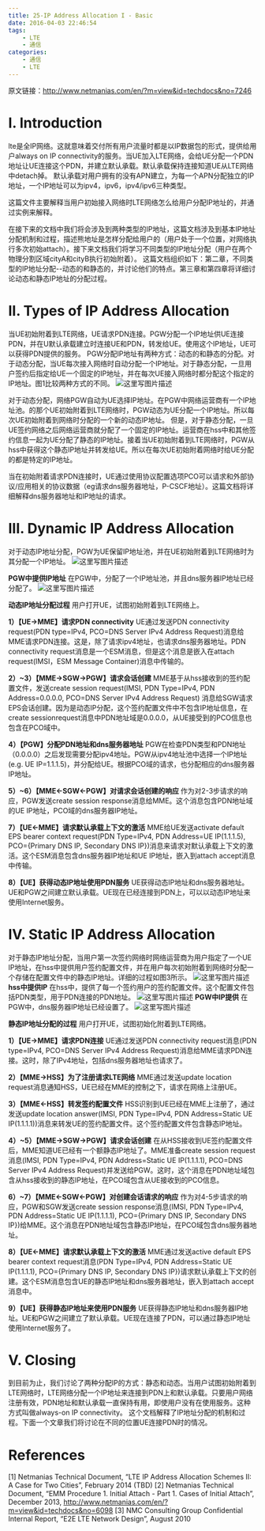 ```yaml
---
title: 25-IP Address Allocation I - Basic
date: 2016-04-03 22:46:54
tags:
    - LTE
    - 通信
categories:
    - 通信
    - LTE
---
```

原文链接：http://www.netmanias.com/en/?m=view&id=techdocs&no=7246

# I. Introduction

lte是全IP网络。这就意味着交付所有用户流量时都是以IP数据包的形式，提供给用户always on IP connectivity的服务。当UE加入LTE网络，会给UE分配一个PDN地址让UE连接这个PDN，并建立默认承载。默认承载保持连接知道UE从LTE网络中detach掉。
默认承载对用户拥有的没有APN建立，为每一个APN分配独立的IP地址，一个IP地址可以为ipv4，ipv6，ipv4/ipv6三种类型。

这篇文件主要解释当用户初始接入网络时LTE网络怎么给用户分配IP地址的，并通过实例来解释。

在接下来的文档中我们将会涉及到两种类型的IP地址，这篇文档涉及到基本IP地址分配机制和过程，描述熊地址是怎样分配给用户的（用户处于一个位置，对网络执行多次初始attach）。接下来文档我们将学习不同类型的IP地址分配（用户在两个物理分割区域cityA和cityB执行初始附着）。
这篇文档组织如下：第二章，不同类型的IP地址分配--动态的和静态的，并讨论他们的特点。第三章和第四章将详细讨论动态和静态IP地址的分配过程。

# II. Types of IP Address Allocation

当UE初始附着到LTE网络，UE请求PDN连接。PGW分配一个IP地址供UE连接PDN，并在U默认承载建立时连接UE和PDN，转发给UE。使用这个IP地址，UE可以获得PDN提供的服务。
PGW分配IP地址有两种方式：动态的和静态的分配。对于动态分配，当UE每次接入网络时自动分配一个IP地址。对于静态分配，一旦用户签约后指定给UE一个固定的IP地址，并在每次UE接入网络时都分配这个指定的IP地址。图1比较两种方式的不同。
![这里写图片描述](http://img.blog.csdn.net/20151021121418827)

对于动态分配，网络PGW自动为UE选择IP地址。在PGW中网络运营商有一个IP地址池。的那个UE初始附着到LTE网络时，PGW动态为UE分配一个IP地址。所以每次UE初始附着到网络时分配的一个新的动态IP地址。
但是，对于静态分配，一旦UE签约网络之后网络运营商就分配了一个固定的IP地址。运营商在hss中和其他签约信息一起为UE分配了静态的IP地址。接着当UE初始附着到LTE网络时，PGW从hss中获得这个静态IP地址并转发给UE。所以在每次UE初始附着网络时给UE分配的都是特定的IP地址。

当在初始附着请求PDN连接时，UE通过使用协议配置选项PCO可以请求和外部协议/应用相关的协议数据（eg请求dns服务器地址，P-CSCF地址）。这篇文档将详细解释dns服务器地址和IP地址的请求。


# III. Dynamic IP Address Allocation

对于动态IP地址分配，PGW为UE保留IP地址池，并在UE初始附着到LTE网络时为其分配一个IP地址。
![这里写图片描述](http://img.blog.csdn.net/20151021122301279)

**PGW中提供IP地址**
在PGW中，分配了一个IP地址池，并且dns服务器IP地址已经分配了。
![这里写图片描述](http://img.blog.csdn.net/20151021134900737)

**动态IP地址分配过程**
用户打开UE，试图初始附着到LTE网络上。

**1）【UE->MME】请求PDN connectivity**
UE通过发送PDN connectivity request(PDN type=IPv4, PCO=DNS Server IPv4 Address Request)消息给MME请求PDN连接。这是，除了请求ipv4地址，也请求dns服务器地址。PDN connectivity request消息是一个ESM消息，但是这个消息是嵌入在attach request(IMSI，ESM Message Container)消息中传输的。

**2）~3）【MME->SGW->PGW】请求会话创建**
MME基于从hss接收到的签约配置文件，发送create session request(IMSI, PDN Type=IPv4, PDN Address=0.0.0.0, PCO=DNS Server IPv4 Address Request) 消息给SGW请求EPS会话创建。因为是动态IP分配，这个签约配置文件中不包含IP地址信息，在create sessionrequest消息中PDN地址域是0.0.0.0，从UE接受到的PCO信息也包含在PCO域中。

**4）【PGW】分配PDN地址和dns服务器地址**
PGW在检查PDN类型和PDN地址（0.0.0.0）之后发现需要分配ipv4地址。PGW从ipv4地址池中选择一个IP地址(e.g. UE IP=1.1.1.5)，并分配给UE。根据PCO域的请求，也分配相应的dns服务器IP地址。

**5）~6）【MME<-SGW<-PGW】对请求会话创建的响应**
作为对2-3步请求的响应，PGW发送create session response消息给MME。这个消息包含PDN地址域的UE IP地址，PCO域的dns服务器IP地址。

**7）【UE<-MME】请求默认承载上下文的激活**
MME给UE发送activate default EPS bearer context request(PDN Type=IPv4, PDN Address=UE IP(1.1.1.5), PCO={Primary DNS IP, Secondary DNS IP})消息来请求对默认承载上下文的激活。这个ESM消息包含dns服务器IP地址和UE IP地址，嵌入到attach accept消息中传输。

**8）【UE】获得动态IP地址使用PDN服务**
UE获得动态IP地址和dns服务器地址。UE和PGW之间建立默认承载。UE现在已经连接到PDN上，可以以动态IP地址来使用Internet服务。

# IV. Static IP Address Allocation

对于静态IP地址分配，当用户第一次签约网络时网络运营商为用户指定了一个UE IP地址，在hss中提供用户签约配置文件，并在用户每次初始附着到网络时分配一个存储在配置文件中的静态IP地址。详细的过程如图3所示。
![这里写图片描述](http://img.blog.csdn.net/20151021145233115)
**hss中提供IP**
在hss中，提供了每一个签约用户的签约配置文件。这个配置文件包括PDN类型，用于PDN连接的PDN地址。
![这里写图片描述](http://img.blog.csdn.net/20151021150651205)
**PGW中IP提供**
在PGW中，dns服务器IP地址已经设置了。
![这里写图片描述](http://img.blog.csdn.net/20151021150809355)

**静态IP地址分配的过程**
用户打开UE，试图初始化附着到LTE网络。

**1）【UE->MME】请求PDN连接**
UE通过发送PDN connectivity request消息(PDN type=IPv4, PCO=DNS Server IPv4 Address Request)消息给MME请求PDN连接。这时，除了IPv4地址，包括dns服务器地址也请求了。

**2）【MME->HSS】为了注册请求LTE网络**
MME通过发送update location request消息通知HSS，UE已经在MME的控制之下，请求在网络上注册UE。

**3）【MME<-HSS】转发签约配置文件**
HSS识别到UE已经在MME上注册了，通过发送update location answer(IMSI, PDN Type=IPv4, PDN Address=Static UE IP(1.1.1.1))消息来转发UE的签约配置文件。这个签约配置文件包含静态IP地址。

**4）~5）【MME->SGW->PGW】请求会话创建**
在从HSS接收到UE签约配置文件后，MME知道UE已经有一个额静态IP地址了。MME准备create session request消息(IMSI, PDN Type=IPv4, PDN Address=Static UE IP(1.1.1.1), PCO=DNS Server IPv4 Address Request)并发送给PGW。这时，这个消息在PDN地址域包含从hss接收到的静态IP地址，在PCO域包含从UE接收到的PCO信息。

**6）~7）【MME<-SGW<-PGW】对创建会话请求的响应**
作为对4-5步请求的响应，PGW和SGW发送create session response消息(IMSI, PDN Type=IPv4, PDN Address=Static UE IP(1.1.1.1), PCO={Primary DNS IP, Secondary DNS IP})给MME。这个消息在PDN地址域包含静态IP地址，在PCO域包含dns服务器地址。

**8）【UE<-MME】请求默认承载上下文的激活**
MME通过发送active default EPS bearer context request消息(PDN Type=IPv4, PDN Address=Static UE IP(1.1.1.1), PCO={Primary DNS IP, Secondary DNS IP})请求默认承载上下文的创建。这个ESM消息包含UE的静态IP地址和dns服务器地址，嵌入到attach accept消息中。

**9）【UE】获得静态IP地址来使用PDN服务**
UE获得静态IP地址和dns服务器IP地址。UE和PGW之间建立了默认承载。UE现在连接了PDN，可以通过静态IP地址使用Internet服务了。

# V. Closing

到目前为止，我们讨论了两种分配IP的方式：静态和动态。当用户试图初始附着到LTE网络时，LTE网络分配一个IP地址来连接到PDN上和默认承载。只要用户网络注册有效，PDN地址和默认承载一直保持有用，即使用户没有在使用服务。这种方式叫做always-on IP connectivity。
这个文档解释了IP地址分配的机制和过程。下面一个文章我们将讨论在不同的位置UE连接PDN时的情况。

# References
[1] Netmanias Technical Document, “LTE IP Address Allocation Schemes II: A Case for Two Cities”,
February 2014 (TBD)
[2] Netmanias Technical Document, “EMM Procedure 1. Initial Attach - Part 1. Cases of Initial Attach”,
December 2013, http://www.netmanias.com/en/?m=view&id=techdocs&no=6098
[3] NMC Consulting Group Confidential Internal Report, “E2E LTE Network Design”, August 2010